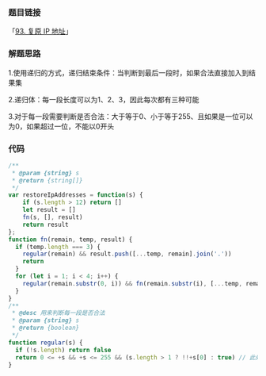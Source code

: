 ### 题目链接

「[93. 复原 IP 地址](https://leetcode.cn/problems/restore-ip-addresses/)」

### 解题思路

1.使用递归的方式，递归结束条件：当判断到最后一段时，如果合法直接加入到结果集

2.递归体：每一段长度可以为1、2、3，因此每次都有三种可能

3.对于每一段需要判断是否合法：大于等于0、小于等于255、且如果是一位可以为0，如果超过一位，不能以0开头

### 代码

```javascript
/**
 * @param {string} s
 * @return {string[]}
 */
var restoreIpAddresses = function(s) {
    if (s.length > 12) return []
    let result = []
    fn(s, [], result)
    return result
};
function fn(remain, temp, result) {
  if (temp.length === 3) {
    regular(remain) && result.push([...temp, remain].join('.'))
    return
  }
  for (let i = 1; i < 4; i++) {
    regular(remain.substr(0, i)) && fn(remain.substr(i), [...temp, remain.substr(0, i)], result)
  }
}
/**
 * @desc 用来判断每一段是否合法
 * @param {string} s
 * @return {boolean}
 */
function regular(s) {
  if (!s.length) return false
  return 0 <= +s && +s <= 255 && (s.length > 1 ? !!+s[0] : true) // 此处判断长度大于1则第一个数字不能为0
}
```

